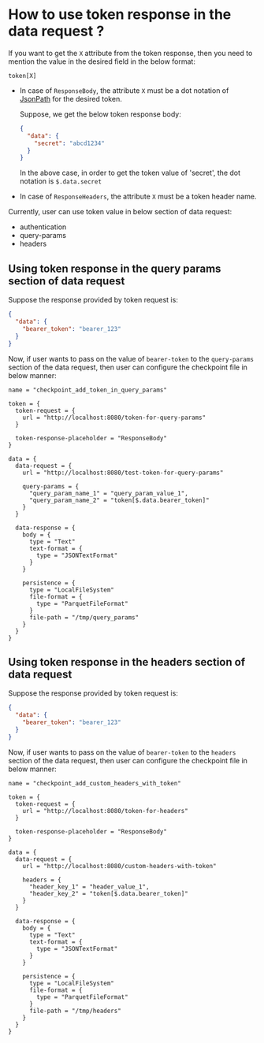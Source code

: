 # How to use token response in the data request ?

If you want to get the `X` attribute from the token response, then you need to mention the value in the desired
field in the below format:

```text
token[X]
```

* In case of `ResponseBody`, the attribute `X` must be a dot notation of [JsonPath](https://support.smartbear.com/alertsite/docs/monitors/api/endpoint/jsonpath.html) for the desired token.

  Suppose, we get the below token response body:

    ```json
    {
      "data": {
        "secret": "abcd1234"
      }
    }
    ```

  In the above case, in order to get the token value of 'secret', the dot notation is `$.data.secret`

* In case of `ResponseHeaders`, the attribute `X` must be a token header name.

Currently, user can use token value in below section of data request:

* authentication
* query-params
* headers

## Using token response in the query params section of data request

Suppose the response provided by token request is:

```json
{
  "data": {
    "bearer_token": "bearer_123"
  }
}
```

Now, if user wants to pass on the value of `bearer-token` to the `query-params` section of the data request, then user can configure the checkpoint file in below manner:

```hocon
name = "checkpoint_add_token_in_query_params"

token = {
  token-request = {
    url = "http://localhost:8080/token-for-query-params"
  }

  token-response-placeholder = "ResponseBody"
}

data = {
  data-request = {
    url = "http://localhost:8080/test-token-for-query-params"

    query-params = {
      "query_param_name_1" = "query_param_value_1",
      "query_param_name_2" = "token[$.data.bearer_token]"
    }
  }

  data-response = {
    body = {
      type = "Text"
      text-format = {
        type = "JSONTextFormat"
      }
    }

    persistence = {
      type = "LocalFileSystem"
      file-format = {
        type = "ParquetFileFormat"
      }
      file-path = "/tmp/query_params"
    }
  }
}
```

## Using token response in the headers section of data request

Suppose the response provided by token request is:

```json
{
  "data": {
    "bearer_token": "bearer_123"
  }
}
```

Now, if user wants to pass on the value of `bearer-token` to the `headers` section of the data request, then user can configure the checkpoint file in below manner:

```hocon
name = "checkpoint_add_custom_headers_with_token"

token = {
  token-request = {
    url = "http://localhost:8080/token-for-headers"
  }

  token-response-placeholder = "ResponseBody"
}

data = {
  data-request = {
    url = "http://localhost:8080/custom-headers-with-token"

    headers = {
      "header_key_1" = "header_value_1",
      "header_key_2" = "token[$.data.bearer_token]"
    }
  }

  data-response = {
    body = {
      type = "Text"
      text-format = {
        type = "JSONTextFormat"
      }
    }

    persistence = {
      type = "LocalFileSystem"
      file-format = {
        type = "ParquetFileFormat"
      }
      file-path = "/tmp/headers"
    }
  }
}
```
